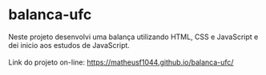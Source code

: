# balanca-ufc
Neste projeto desenvolvi uma balança utilizando HTML, CSS e JavaScript e dei inicio aos estudos de JavaScript. <br><br>
Link do projeto on-line: https://matheusf1044.github.io/balanca-ufc/ <br><br>
